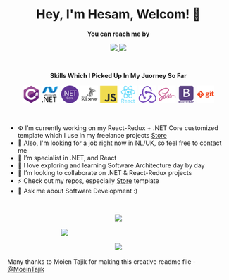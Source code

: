 <h1 align="center">Hey, I'm Hesam, Welcom! 👋</h1>
<p align="center"> 
 <strong>
  You can reach me by  
  </strong>
</p>

<p align="center">
 <a href="https://linkedin.com/in/hesamkal2009" target="_blank">
  <img src="https://img.icons8.com/fluent/48/000000/linkedin.png" />
 </a>
 
 <a href="https://twitter.com/hkalhor" target="_blank">
  <img src="https://img.icons8.com/fluent/48/000000/twitter.png" />
 </a>
</p>

  <br />
  
<p align="center"> 
 <strong>
  Skills Which I Picked Up In My Juorney So Far
  </strong>
</p>

<p align="center"> 
  <img src="https://raw.githubusercontent.com/devicons/devicon/master/icons/csharp/csharp-original.svg" alt="csharp" width="40" height="40" />
  <img src="https://raw.githubusercontent.com/devicons/devicon/master/icons/dot-net/dot-net-original-wordmark.svg" alt="dotnet" width="40" height="40" />
  <img src="https://raw.githubusercontent.com/devicons/devicon/master/icons/dotnetcore/dotnetcore-original.svg" alt="dotnet-core" width="40" height="40" />
  <img src="https://raw.githubusercontent.com/devicons/devicon/master/icons/microsoftsqlserver/microsoftsqlserver-plain-wordmark.svg" alt="mssqlserver" width="40" height="40" />
  <img src="https://raw.githubusercontent.com/devicons/devicon/master/icons/javascript/javascript-original.svg" alt="javascript" width="40" height="40" />
  <img src="https://raw.githubusercontent.com/devicons/devicon/master/icons/react/react-original-wordmark.svg" alt="react" width="40" height="40" />
  <img src="https://raw.githubusercontent.com/devicons/devicon/master/icons/redux/redux-original.svg" alt="redux" width="40" height="40" />
  <!-- <img src="https://raw.githubusercontent.com/devicons/devicon/master/icons/mongodb/mongodb-original.svg" alt="mongodb" width="40" height="40" />
  <img src="https://raw.githubusercontent.com/devicons/devicon/master/icons/redis/redis-original.svg" alt="redis" width="40" height="40" /> -->
  <img src="https://raw.githubusercontent.com/devicons/devicon/master/icons/sass/sass-original.svg" alt="sass" width="40" height="40" />
  <img src="https://raw.githubusercontent.com/devicons/devicon/master/icons/bootstrap/bootstrap-plain-wordmark.svg" alt="bootstrap" width="40" height="40" />
  <img src="https://raw.githubusercontent.com/devicons/devicon/master/icons/git/git-plain-wordmark.svg" alt="git" width="40" height="40" />  
  <!-- <img src="https://raw.githubusercontent.com/devicons/devicon/master/icons/linux/linux-original.svg" alt="linux" width="40" height="40" />
  <img src="https://raw.githubusercontent.com/devicons/devicon/master/icons/docker/docker-original-wordmark.svg" alt="docker" width="40" height="40" />
  <img src="https://img.icons8.com/color/48/000000/kubernetes.png" alt="kubernetes" width="43" height="43" /> -->
</p>

<br />

- ⚙ I’m currently working on my React-Redux + .NET Core customized template which I use in my freelance projects  [Store](https://github.com/hesamkal2009/Store)
- 🔭 Also, I'm looking for a job right now in NL/UK, so feel free to contact me
- :muscle: I’m specialist in .NET, and React
- 💙 I love exploring and learning Software Architecture day by day
- 👯 I’m looking to collaborate on .NET & React-Redux projects
- ⚡ Check out my repos, especially [Store](https://github.com/hesamkal2009/Store) template
- 💬 Ask me about Software Development :)


</br>

<p align="center">
 <a href="#" alt="Hesam Kalhor's github stats">
  <img src="https://github-readme-stats.vercel.app/api?username=hesamkal2009&theme=cobalt&show_icons=true" />
 </a>
</p>

<p align="center" style="width:260px;border-radius:35px;" >
   <a href="http://www.coffeete.ir/hesamkal2009"  target="_blank">
         <img src="https://xptweq.db.files.1drv.com/y4p1ZC66lMu3csHXyf-_KwNsFy9UT8NkJ2ZIEyZs51P97fVspos7esCAZzpuYUziMqWgeVZIlsxfcx8VAaq2mnhWQwgeHd3Q7ta7_ZcdifgufG288rqttNpWa28xJ933pMcsWcanoKhf4clkaEPlkfDufsSoZ2DSG9KB8pO-zAgxUdnvXtPeiM_T6ZRjqA4l_zx/ReadMe.Second.png?psid=1" width="260" />
  </a>
</p>

<p align="center">
 <a href="https://www.buymeacoffee.com/hesamkal2009" target="_blank">
  <img src="https://cdn.buymeacoffee.com/buttons/v2/default-orange.png" width="194" />
 </a>
</p>

Many thanks to Moien Tajik for making this creative readme file - [@MoeinTajik](http://github.com/MoienTajik)


